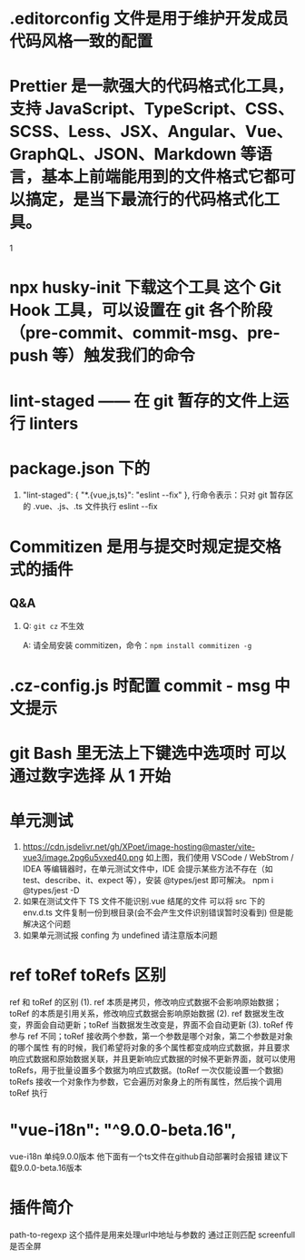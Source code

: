 # .editorconfig 文件是用于维护开发成员代码风格一致的配置

# Prettier 是一款强大的代码格式化工具，支持 JavaScript、TypeScript、CSS、SCSS、Less、JSX、Angular、Vue、GraphQL、JSON、Markdown 等语言，基本上前端能用到的文件格式它都可以搞定，是当下最流行的代码格式化工具。

1

# npx husky-init 下载这个工具 这个 Git Hook 工具，可以设置在 git 各个阶段（pre-commit、commit-msg、pre-push 等）触发我们的命令

# lint-staged —— 在 git 暂存的文件上运行 linters

# package.json 下的

1. "lint-staged": {
   "\*.{vue,js,ts}": "eslint --fix"
   }, 行命令表示：只对 git 暂存区的 .vue、.js、.ts 文件执行 eslint --fix

# Commitizen 是用与提交时规定提交格式的插件

## Q&A

1. Q: `git cz` 不生效

   A: 请全局安装 commitizen，命令：`npm install commitizen -g`

# .cz-config.js 时配置 commit - msg 中文提示

# git Bash 里无法上下键选中选项时 可以通过数字选择 从 1 开始

# 单元测试

1. https://cdn.jsdelivr.net/gh/XPoet/image-hosting@master/vite-vue3/image.2pg6u5vxed40.png
   如上图，我们使用 VSCode / WebStrom / IDEA 等编辑器时，在单元测试文件中，IDE 会提示某些方法不存在（如 test、describe、it、expect 等），安装 @types/jest 即可解决。
   npm i @types/jest -D
2. 如果在测试文件下 TS 文件不能识别.vue 结尾的文件 可以将 src 下的 env.d.ts 文件复制一份到根目录(会不会产生文件识别错误暂时没看到) 但是能解决这个问题
3. 如果单元测试报 confing 为 undefined 请注意版本问题

# ref toRef toRefs 区别

ref 和 toRef 的区别
(1). ref 本质是拷贝，修改响应式数据不会影响原始数据；toRef 的本质是引用关系，修改响应式数据会影响原始数据
(2). ref 数据发生改变，界面会自动更新；toRef 当数据发生改变是，界面不会自动更新
(3). toRef 传参与 ref 不同；toRef 接收两个参数，第一个参数是哪个对象，第二个参数是对象的哪个属性
有的时候，我们希望将对象的多个属性都变成响应式数据，并且要求响应式数据和原始数据关联，并且更新响应式数据的时候不更新界面，就可以使用 toRefs，用于批量设置多个数据为响应式数据。(toRef 一次仅能设置一个数据)
toRefs 接收一个对象作为参数，它会遍历对象身上的所有属性，然后挨个调用 toRef 执行
# "vue-i18n": "^9.0.0-beta.16",
 vue-i18n 单纯9.0.0版本 他下面有一个ts文件在github自动部署时会报错
 建议下载9.0.0-beta.16版本

# 插件简介
  path-to-regexp  这个插件是用来处理url中地址与参数的 通过正则匹配
  screenfull   是否全屏
